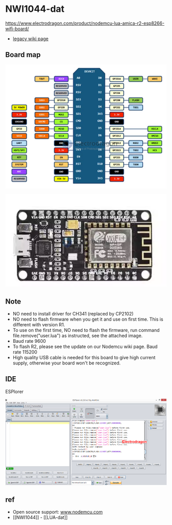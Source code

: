 
# NWI1044-dat 

https://www.electrodragon.com/product/nodemcu-lua-amica-r2-esp8266-wifi-board/

- [legacy wiki page](https://w.electrodragon.com/w/ESP8266_NodeMCU_Dev_Board#R2_Version_Flash_Note)

## Board map 

![](2023-10-18-13-09-23.png)

![](2023-10-18-13-10-24.png)


## Note 

- NO need to install driver for CH341 (replaced by CP2102)
- NO need to flash firmware when you get it and use on first time. This is different with version R1.
- To use on the first time, NO need to flash the firmware, run command file.remove("user.lua") as instructed, see the attached image. 
- Baud rate 9600
- To flash R2, please see the update on our Nodemcu wiki page. Baud rate 115200
- High quality USB cable is needed for this board to give high current supply, otherwise your board won't be recognized.


## IDE 

ESPlorer 

![](2023-10-18-13-21-48.png)


## ref 

- Open source support: www.nodemcu.com
- [[NWI1044]] - [[LUA-dat]]